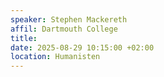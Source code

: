 ```yaml
---
speaker: Stephen Mackereth
affil: Dartmouth College
title: 
date: 2025-08-29 10:15:00 +02:00
location: Humanisten
---
```


